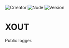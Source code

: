 ![Crreator](https://img.shields.io/static/v1?label=Creator&message=hex&color=black&logo=ethereum&labelColor=black&logoWidth=40&logoColor=white) ![Node](https://img.shields.io/static/v1?label=Node&message=v17.6.0&color=black&logo=nodedotjs&labelColor=black&logoWidth=40&logoColor=white) ![Version](https://img.shields.io/static/v1?label=Version&message=v1.0.0&color=black&labelColor=black&logoWidth=40&logo=vuedotjs&logoColor=white)
# XOUT
Public logger.
